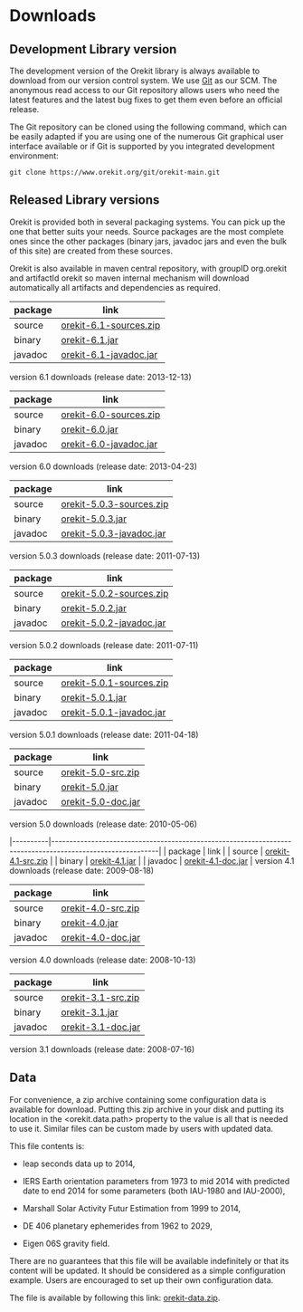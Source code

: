 <!--- Copyright 2002-2015 CS Systèmes d'Information
  Licensed under the Apache License, Version 2.0 (the "License");
  you may not use this file except in compliance with the License.
  You may obtain a copy of the License at
  
    http://www.apache.org/licenses/LICENSE-2.0
  
  Unless required by applicable law or agreed to in writing, software
  distributed under the License is distributed on an "AS IS" BASIS,
  WITHOUT WARRANTIES OR CONDITIONS OF ANY KIND, either express or implied.
  See the License for the specific language governing permissions and
  limitations under the License.
-->

Downloads
=========

Development Library version
---------------------------

The development version of the Orekit library is always available to
download from our version control system. We use [ Git](http://git-scm.com/)
as our SCM. The anonymous read access to our Git repository  allows users who
need the latest features and the latest bug fixes to get them even before an
official release.

The Git repository can be cloned using the following command, which can
be easily adapted if you are using one of the numerous Git graphical
user interface available or if Git is supported by you integrated
development environment:

    git clone https://www.orekit.org/git/orekit-main.git

Released Library versions
-------------------------

Orekit is provided both in several packaging systems. You can pick up
the one that better suits your needs. Source packages are the most complete
ones since the other packages (binary jars, javadoc jars and even the bulk
of this site) are created from these sources.

Orekit is also available in maven central repository,
with groupID org.orekit and artifactId orekit so maven
internal mechanism will download automatically all artifacts and dependencies
as required.

|  package |                                              link                                                         |
|----------|-----------------------------------------------------------------------------------------------------------|
|  source  | [orekit-6.1-sources.zip](https://www.orekit.org/forge/attachments/download/401/orekit-6.1-sources.zip)    |
|  binary  | [orekit-6.1.jar](https://www.orekit.org/forge/attachments/download/402/orekit-6.1.jar)                    |
|  javadoc | [orekit-6.1-javadoc.jar](https://www.orekit.org/forge/attachments/download/403/orekit-6.1-javadoc.jar)    |
version 6.1 downloads (release date: 2013-12-13)

|  package |                                              link                                                         |
|----------|-----------------------------------------------------------------------------------------------------------|
|  source  | [orekit-6.0-sources.zip](https://www.orekit.org/forge/attachments/download/356/orekit-6.0-sources.zip)    |
|  binary  | [orekit-6.0.jar](https://www.orekit.org/forge/attachments/download/357/orekit-6.0.jar)                    |
|  javadoc | [orekit-6.0-javadoc.jar](https://www.orekit.org/forge/attachments/download/358/orekit-6.0-javadoc.jar)    |
version 6.0 downloads (release date: 2013-04-23)

|  package |                                              link                                                         |
|----------|-----------------------------------------------------------------------------------------------------------|
|  source  | [orekit-5.0.3-sources.zip](https://www.orekit.org/forge/attachments/download/48/orekit-5.0.3-sources.zip) |
|  binary  | [orekit-5.0.3.jar](https://www.orekit.org/forge/attachments/download/44/orekit-5.0.3.jar)                 |
|  javadoc | [orekit-5.0.3-javadoc.jar](https://www.orekit.org/forge/attachments/download/46/orekit-5.0.3-javadoc.jar) |
version 5.0.3 downloads (release date: 2011-07-13)

|  package |                                              link                                                         |
|----------|-----------------------------------------------------------------------------------------------------------|
|  source  | [orekit-5.0.2-sources.zip](https://www.orekit.org/forge/attachments/download/42/orekit-5.0.2-sources.zip) |
|  binary  | [orekit-5.0.2.jar](https://www.orekit.org/forge/attachments/download/38/orekit-5.0.2.jar)                 |
|  javadoc | [orekit-5.0.2-javadoc.jar](https://www.orekit.org/forge/attachments/download/40/orekit-5.0.2-javadoc.jar) |
version 5.0.2 downloads (release date: 2011-07-11)

|  package |                                              link                                                         |
|----------|-----------------------------------------------------------------------------------------------------------|
|  source  | [orekit-5.0.1-sources.zip](https://www.orekit.org/forge/attachments/download/36/orekit-5.0.1-sources.zip) |
|  binary  | [orekit-5.0.1.jar](https://www.orekit.org/forge/attachments/download/34/orekit-5.0.1.jar)                 |
|  javadoc | [orekit-5.0.1-javadoc.jar](https://www.orekit.org/forge/attachments/download/32/orekit-5.0.1-javadoc.jar) |
version 5.0.1 downloads (release date: 2011-04-18)

|  package |                                              link                                                         |
|----------|-----------------------------------------------------------------------------------------------------------|
|  source  | [orekit-5.0-src.zip](https://www.orekit.org/forge/attachments/download/12/orekit-5.0-src.zip)             |
|  binary  | [orekit-5.0.jar](https://www.orekit.org/forge/attachments/download/13/orekit-5.0.jar)                     |
|  javadoc | [orekit-5.0-doc.jar](https://www.orekit.org/forge/attachments/download/11/orekit-5.0-doc.jar)             |
version 5.0 downloads (release date: 2010-05-06)

|----------|-----------------------------------------------------------------------------------------------------------|
|  package |                                              link                                                         |
|  source  | [orekit-4.1-src.zip](https://www.orekit.org/forge/attachments/download/8/orekit-4.1-src.zip)              |
|  binary  | [orekit-4.1.jar](https://www.orekit.org/forge/attachments/download/9/orekit-4.1.jar)                      |
|  javadoc | [orekit-4.1-doc.jar](https://www.orekit.org/forge/attachments/download/10/orekit-4.1-doc.jar)             |
version 4.1 downloads (release date: 2009-08-18)

|  package |                                              link                                                         |
|----------|-----------------------------------------------------------------------------------------------------------|
|  source  | [orekit-4.0-src.zip](https://www.orekit.org/forge/attachments/download/5/orekit-4.0-src.zip)              |
|  binary  | [orekit-4.0.jar](https://www.orekit.org/forge/attachments/download/6/orekit-4.0.jar)                      |
|  javadoc | [orekit-4.0-doc.jar](https://www.orekit.org/forge/attachments/download/7/orekit-4.0-doc.jar)              |
version 4.0 downloads (release date: 2008-10-13)

|  package |                                              link                                                         |
|----------|-----------------------------------------------------------------------------------------------------------|
|  source  | [orekit-3.1-src.zip](https://www.orekit.org/forge/attachments/download/2/orekit-3.1-src.zip)              |
|  binary  | [orekit-3.1.jar](https://www.orekit.org/forge/attachments/download/3/orekit-3.1.jar)                      |
|  javadoc | [orekit-3.1-doc.jar](https://www.orekit.org/forge/attachments/download/4/orekit-3.1-doc.jar)              |
version 3.1 downloads (release date: 2008-07-16)

Data
----

For convenience, a zip archive containing some configuration data is
available for download. Putting this zip archive in your disk and putting its
location in the <orekit.data.path> property to the value is all that is needed
to use it. Similar files can be custom made by users with updated data.

This file contents is:

  * leap seconds data up to 2014,

  * IERS Earth orientation parameters from 1973 to mid 2014
    with predicted date to end 2014 for some parameters (both IAU-1980 and IAU-2000),

  * Marshall Solar Activity Futur Estimation from 1999 to 2014,

  * DE 406 planetary ephemerides from 1962 to 2029,

  * Eigen 06S gravity field.

There are no guarantees that this file will be available indefinitely or that its
content will be updated. It should be considered as a simple configuration example.
Users are encouraged to set up their own configuration data.

The file is available by following this link: [orekit-data.zip](https://www.orekit.org/forge/attachments/download/400/orekit-data.zip).
